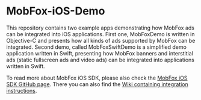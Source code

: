 # MobFox-iOS-Demo
This repository contains two example apps demonstrating how MobFox ads can be integrated into iOS applications. 
First one, MobFoxDemo is written in Objective-C and presents how all kinds of ads supported by MobFox can be integrated. 
Second demo, called MobFoxSwiftDemo is a simplified demo application written in Swift, presenting how MobFox banners and interstitial ads (static fullscreen ads and video ads) can be integrated into applications written in Swift.

To read more about MobFox iOS SDK, please also check the
[MobFox iOS SDK GitHub page](https://github.com/mobfox/MobFox-iOS-SDK).
There you can also find the [Wiki containing integration instructions](https://github.com/mobfox/MobFox-iOS-SDK/wiki).
